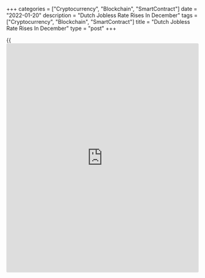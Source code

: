 +++
categories = ["Cryptocurrency", "Blockchain", "SmartContract"]
date = "2022-01-20"
description = "Dutch Jobless Rate Rises In December"
tags = ["Cryptocurrency", "Blockchain", "SmartContract"]
title = "Dutch Jobless Rate Rises In December"
type = "post"
+++

{{<iframe id="large-banner" src="https://www.bounty.group/#slide=26.0" width="100%" height="600" scrolling="no" style="border: 0px solid rgb(216, 221, 230); border-radius: 3px;">}}

The Dutch jobless rate increased marginally in December, data from the
Central Bureau of Statistics showed on Thursday.

The seasonally adjusted ILO jobless rate for the 15-75 year old age
group rose to 3.8 percent in December from 3.7 percent in November. In
October, the unemployment rate was 3.9 percent.

The number of unemployed persons increased to 369,000 in December from
359,000 in the preceding month, the agency said.

The youth unemployment rate, for those aged between 15 to 25 years,
remained unchanged at 7.8 percent in December.

For comments and feedback [contact](https://www.playgroundfx.com/contact/): editorial@rtt[news](https://www.letsplayfx.com/blog/forex-news-website/).com

[Economic News][1]

 **What parts of the world are seeing the best (and worst) economic
performances lately? Click[here][2] to check out our [Econ Scorecard][2]
and find out! See up-to-the-moment [ranking](https://www.playgroundfx.com/blog/crypto-exchange-ranking/)s for the best and worst
performers in [GDP][3], [unemployment rate][4], [inflation][2] and much
more.**

   1. www.rtt[news](https://www.letsplayfx.com/blog/forex-news-website/).com/Content/EconomicNews.aspx
   2. www.rtt[news](https://www.letsplayfx.com/blog/forex-news-website/).com/economic-scorecard/world-rank/CPI/highest-performance.aspx
   3. www.rtt[news](https://www.letsplayfx.com/blog/forex-news-website/).com/economic-scorecard/world-rank/GDP/highest-performance.aspx
   4. www.rtt[news](https://www.letsplayfx.com/blog/forex-news-website/).com/economic-scorecard/world-rank/unemployment-rate/lowest-performance.aspx